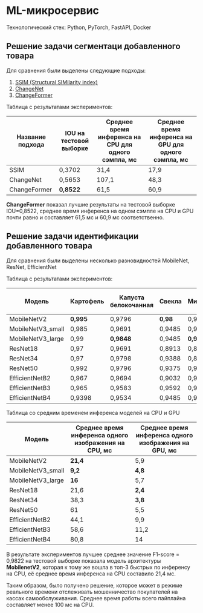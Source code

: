 # ML-микросервис

Технологический стек: Python, PyTorch, FastAPI, Docker

## Решение задачи сегментаци добавленного товара

Для сравнения были выделены следующие подходы: 
1. [SSIM (Structural SIMilarity index)](https://scikit-image.org/docs/stable/auto_examples/transform/plot_ssim.html) 
2. [ChangeNet](https://github.com/leonardoaraujosantos/ChangeNet) 
3. [ChangeFormer](https://github.com/wgcban/ChangeFormer)

Таблица с результатами экспериментов:

| Название подхода | IOU на тестовой выборке | Среднее время инференса на CPU для одного сэмпла, мс | Среднее время инференса на GPU для одного сэмпла, мс |
|-------------------|--------------------------|-----------------------------------------------------|-----------------------------------------------------|
| SSIM             | 0,3702                  | 31,4                                                | 17,9                                                |
| ChangeNet        | 0,5653                  | 107,1                                               | 48,3                                                |
| ChangeFormer     | **0,8522**              | 61,5                                                | 60,9                                                |

**ChangeFormer** показал лучшие результаты на тестовой выборке IOU=0,8522, среднее время инференса на одном сэмпле на CPU и GPU почти равно и составляет 61,5 мс и 60,9 мс соответственно.

## Решение задачи идентификации добавленного товара

Для сравнения были выделены несколько разновидностей MobileNet, ResNet, EfficientNet

Таблица с результатами экспериментов:

| Модель                | Картофель | Капуста белокочанная | Cвекла | Минтай | Лук репчатый | Mean F1-score |
|-----------------------|------------|---------------------|---------|---------|---------------|---------------|
| MobileNetV2          | **0,995**      | 0,9796             | **0,98**    | 0,9585  | **0,9981**        | **0,9822**       |
| MobileNetV3_small    | 0,985      | 0,9691             | 0,9485  | 0,9697  | 0,9749        | 0,9694       |
| MobileNetV3_large    | 0,99       | **0,9848**         | 0,9485  | **0,9698** | 0,9949        | 0,9776        |
| ResNet18             | 0,97       | 0,9691             | 0,8913  | 0,8913  | 0,9588        | 0,9361        |
| ResNet34             | 0,97       | 0,9798             | 0,9388  | 0,8539  | 0,9634        | 0,9412       |
| ResNet50             | 0,992      | 0,9796             | 0,9375  | 0,9485  | 0,9348        | 0,9585       |
| EfficientNetB2       | 0,967      | 0,9694             | 0,9032  | 0,9697  | 0,9798        | 0,9578       |
| EfficientNetB3       | 0,965      | 0,9583             | 0,9592  | 0,9495  | 0,9741        | 0,9612       |
| EfficientNetB4       | 0,9398     | 0,9534             | 0,9485  | 0,96    | 0,9846        | 0,9573       |

Таблица со средним временем инференса моделей на CPU и GPU

| Модель                | Среднее время инференса одного изображения на CPU, мс | Среднее время инференса одного изображения на GPU, мс |
|-----------------------|------------------------------------------------------|------------------------------------------------------|
| MobileNetV2          | **21,4**                                                | 5,9                                                  |
| MobileNetV3_small    | **9,2**                                                 | **4,8**                                                  |
| MobileNetV3_large    | **16**                                                  | 5,7                                                  |
| ResNet18             | 21,6                                                | **2,4**                                                  |
| ResNet34             | 38,3                                                | **3,8**                                                  |
| ResNet50             | 61                                                  | 5,5                                                  |
| EfficientNetB2       | 44,1                                                | 9,9                                                  |
| EfficientNetB3       | 58,6                                                | 11,2                                                 |
| EfficientNetB4       | 80,8                                                | 14                                                   |

В результате экспериментов лучшее среднее значение F1-score = 0,9822 на тестовой выборке показала модель архитектуры **MobilenetV2**, которая к тому же вошла в топ-3 быстрых по инференсу на CPU, её среднее время инференса на CPU составило 21,4 мс.

Таким образом, было получено решение, которое может в режиме реального времени отслеживать мошенничество покупателей на кассах самообслуживания. Среднее время работы всего пайплайна составляет менее 100 мс на CPU.